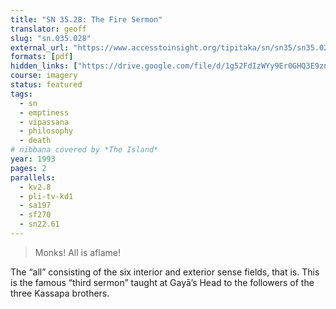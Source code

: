 ```yaml
---
title: "SN 35.28: The Fire Sermon"
translator: geoff
slug: "sn.035.028"
external_url: "https://www.accesstoinsight.org/tipitaka/sn/sn35/sn35.028.than.html"
formats: [pdf]
hidden_links: ["https://drive.google.com/file/d/1g52FdIzWYy9Er0GHQ3E9znLz4YOm9hCz"]
course: imagery
status: featured
tags:
  - sn
  - emptiness
  - vipassana
  - philosophy
  - death
# nibbana covered by *The Island*
year: 1993
pages: 2
parallels:
  - kv2.8
  - pli-tv-kd1
  - sa197
  - sf270
  - sn22.61
---
```


> Monks! All is aflame!

The “all” consisting of the six interior and exterior sense fields, that is. This is the famous “third sermon” taught at Gayā’s Head to the followers of the three Kassapa brothers.

